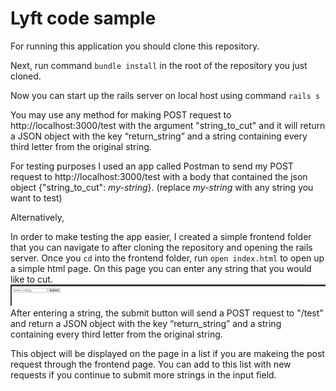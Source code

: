 # Lyft code sample

For running this application you should clone this repository. 

Next, run command `bundle install` in the root of the repository you just cloned.

Now you can start up the rails server on local host using command `rails s`


You may use any method for making POST request to http://localhost:3000/test with the argument "string_to_cut" and it will return a JSON object with the key “return_string” and a string containing every third letter from the original string. 

For testing purposes I used an app called Postman to send my POST request to http://localhost:3000/test with a body that contained the json object {"string_to_cut": *my-string*}. (replace *my-string* with any string you want to test)

Alternatively,

In order to make testing the app easier, I created a simple frontend folder that you can navigate to after cloning the repository and opening the rails server. Once you `cd` into the frontend folder, run `open index.html` to open up a simple html page. On this page you can enter any string that you would like to cut. 
![Alt text](lyft-sample-screenshot.png?raw=true)
After entering a string, the submit button will send a POST request to "/test" and return a JSON object with the key “return_string” and a string containing every third letter from the original string. 

This object will be displayed on the page in a list if you are makeing the post request through the frontend page. You can add to this list with new requests if you continue to submit more strings in the input field.

